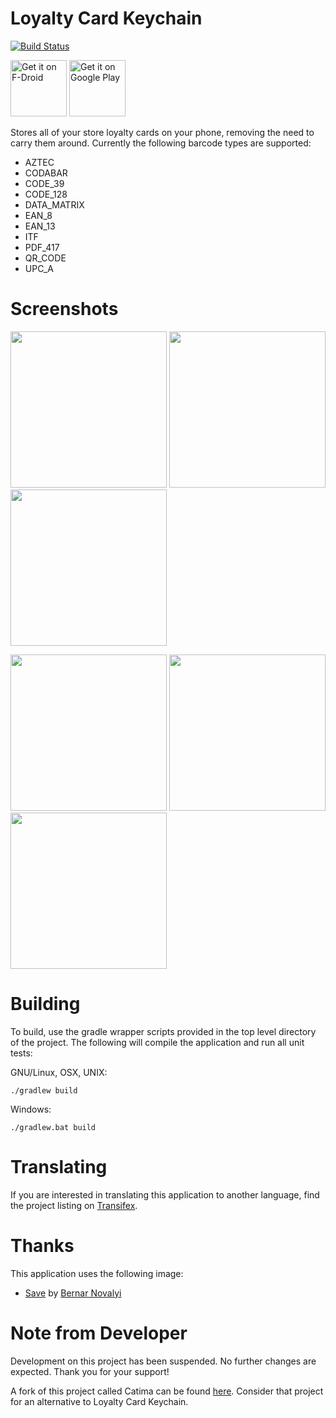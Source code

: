 # Loyalty Card Keychain
[![Build Status](https://travis-ci.org/brarcher/loyalty-card-locker.svg?branch=master)](https://travis-ci.org/brarcher/loyalty-card-locker)

<a href="https://f-droid.org/repository/browse/?fdid=protect.card_locker" target="_blank">
<img src="https://f-droid.org/badge/get-it-on.png" alt="Get it on F-Droid" height="90"/></a>
<a href="https://play.google.com/store/apps/details?id=protect.card_locker" target="_blank">
<img src="https://play.google.com/intl/en_us/badges/images/generic/en-play-badge.png" alt="Get it on Google Play" height="90"/></a>

Stores all of your store loyalty cards on your phone, removing the need to carry them around.  Currently the following barcode types are supported:

- AZTEC
- CODABAR
- CODE_39
- CODE_128
- DATA_MATRIX
- EAN_8
- EAN_13
- ITF
- PDF_417
- QR_CODE
- UPC_A

# Screenshots

[<img src="https://github.com/brarcher/loyalty-card-locker/raw/master/metadata/en-US/images/phoneScreenshots/screenshot-01.png" width=250>](https://github.com/brarcher/loyalty-card-locker/raw/master/metadata/en-US/images/phoneScreenshots/screenshot-01.png)
[<img src="https://github.com/brarcher/loyalty-card-locker/raw/master/metadata/en-US/images/phoneScreenshots/screenshot-03.png" width=250>](https://github.com/brarcher/loyalty-card-locker/raw/master/metadata/en-US/images/phoneScreenshots/screenshot-03.png)
[<img src="https://github.com/brarcher/loyalty-card-locker/raw/master/metadata/en-US/images/phoneScreenshots/screenshot-02.png" width=250>](https://github.com/brarcher/loyalty-card-locker/raw/master/metadata/en-US/images/phoneScreenshots/screenshot-02.png)

[<img src="https://github.com/brarcher/loyalty-card-locker/raw/master/metadata/en-US/images/phoneScreenshots/screenshot-04.png" width=250>](https://github.com/brarcher/loyalty-card-locker/raw/master/metadata/en-US/images/phoneScreenshots/screenshot-04.png)
[<img src="https://github.com/brarcher/loyalty-card-locker/raw/master/metadata/en-US/images/phoneScreenshots/screenshot-05.png" width=250>](https://github.com/brarcher/loyalty-card-locker/raw/master/metadata/en-US/images/phoneScreenshots/screenshot-05.png)
[<img src="https://github.com/brarcher/loyalty-card-locker/raw/master/metadata/en-US/images/phoneScreenshots/screenshot-06.png" width=250>](https://github.com/brarcher/loyalty-card-locker/raw/master/metadata/en-US/images/phoneScreenshots/screenshot-06.png)

# Building

To build, use the gradle wrapper scripts provided in the top level directory of the project. The following will
compile the application and run all unit tests:

GNU/Linux, OSX, UNIX:
```
./gradlew build
```

Windows:
```
./gradlew.bat build
```

# Translating

If you are interested in translating this application to another language, find the project listing on [Transifex](https://www.transifex.com/na-243/loyalty-card-locker).

# Thanks

This application uses the following image:
- [Save](https://thenounproject.com/term/save/716011) by [Bernar Novalyi](https://thenounproject.com/bernar.novalyi)

# Note from Developer
Development on this project has been suspended. No further changes are expected. Thank you for your support!

A fork of this project called Catima can be found [here](https://github.com/TheLastProject/Catima). Consider that project for an alternative to Loyalty Card Keychain.
